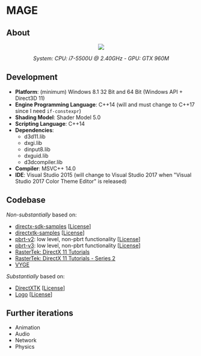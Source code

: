 # MAGE

## About
<p align="center"><img src="https://github.com/matt77hias/MAGE/blob/master/res/Example.png"></p>

*<p align="center">System: CPU: i7-5500U @ 2.40GHz - GPU: GTX 960M</p>*

## Development
* **Platform**: (minimum) Windows 8.1 32 Bit and 64 Bit (Windows API + Direct3D 11)
* **Engine Programming Language**: C++14 (will and must change to C++17 since I need `if-constexpr`)
* **Shading Model**: Shader Model 5.0
* **Scripting Language**: C++14
* **Dependencies**:
  * d3d11.lib
  * dxgi.lib
  * dinput8.lib
  * dxguid.lib
  * d3dcompiler.lib
* **Compiler**: MSVC++ 14.0
* **IDE**: Visual Studio 2015 (will change to Visual Studio 2017 when "Visual Studio 2017 Color Theme Editor" is released)

## Codebase
*Non-substantially* based on:
* [directx-sdk-samples](https://github.com/walbourn/directx-sdk-samples) [[License](https://github.com/walbourn/directx-sdk-samples/blob/master/LICENSE)]
* [directxtk-samples](https://github.com/walbourn/directxtk-samples) [[License](https://github.com/walbourn/directxtk-samples/blob/master/LICENSE)]
* [pbrt-v2](https://github.com/mmp/pbrt-v2): low level, non-pbrt functionality [[License](https://github.com/mmp/pbrt-v2/blob/master/src/LICENSE.txt)]
* [pbrt-v3](https://github.com/mmp/pbrt-v3): low level, non-pbrt functionality [[License](https://github.com/mmp/pbrt-v3/blob/master/LICENSE.txt)]
* [RasterTek: DirectX 11 Tutorials](https://www.rastertek.com/tutdx11.html)
* [RasterTek: DirectX 11 Tutorials - Series 2](https://www.rastertek.com/tutdx11s2.html)
* [VYGE](https://github.com/matt77hias/VYGE)

*Substantially* based on:
* [DirectXTK](https://github.com/Microsoft/DirectXTK) [[License](https://github.com/Microsoft/DirectXTK/blob/master/LICENSE)]
* [Logo](http://www.deviantart.com/art/Black-Mage-356147620) [[License](https://creativecommons.org/licenses/by-nc-nd/3.0/)]

## Further iterations
* Animation
* Audio
* Network
* Physics
